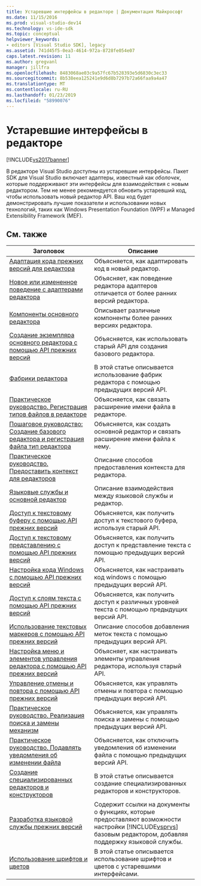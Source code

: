 ```yaml
---
title: Устаревшие интерфейсы в редакторе | Документация Майкрософт
ms.date: 11/15/2016
ms.prod: visual-studio-dev14
ms.technology: vs-ide-sdk
ms.topic: conceptual
helpviewer_keywords:
- editors [Visual Studio SDK], legacy
ms.assetid: 741d45f5-0ea3-4614-972a-8728fe054e07
caps.latest.revision: 11
ms.author: gregvanl
manager: jillfra
ms.openlocfilehash: 8483068ae03c9a57fc67b528393e5d6830c3ec33
ms.sourcegitcommit: 8b538eea125241e9d6d8b7297b72a66faa9a4a47
ms.translationtype: MT
ms.contentlocale: ru-RU
ms.lasthandoff: 01/23/2019
ms.locfileid: "58990076"
---
```

# <a name="legacy-interfaces-in-the-editor"></a>Устаревшие интерфейсы в редакторе
[!INCLUDE[vs2017banner](../includes/vs2017banner.md)]

В редакторе Visual Studio доступны из устаревшие интерфейсы. Пакет SDK для Visual Studio включает адаптеры, известный как *оболочек*, которые поддерживают эти интерфейсы для взаимодействия с новым редактором. Тем не менее рекомендуется обновить устаревший код, чтобы использовать новый редактор API. Ваш код будет демонстрировать лучшие показатели и использовании новых технологий, таких как Windows Presentation Foundation (WPF) и Managed Extensibility Framework (MEF).  
  
## <a name="related-topics"></a>См. также  
  
|Заголовок|Описание|  
|-----------|-----------------|  
|[Адаптация кода прежних версий для редактора](../extensibility/adapting-legacy-code-to-the-editor.md)|Объясняется, как адаптировать код в новый редактор.|  
|[Новое или измененное поведение с адаптерами редактора](../extensibility/new-or-changed-behavior-with-editor-adapters.md)|Объясняет, как поведение редактора адаптеров отличается от более ранних версий редактора.|  
|[Компоненты основного редактора](../extensibility/inside-the-core-editor.md)|Описывает различные компоненты более ранних версиях редактора.|  
|[Создание экземпляра основного редактора с помощью API прежних версий](../extensibility/instantiating-the-core-editor-by-using-the-legacy-api.md)|Объясняется, как использовать старый API для создания базового редактора.|  
|[Фабрики редактора](../extensibility/editor-factories.md)|В этой статье описывается использование фабрик редактора с помощью предыдущих версий API.|  
|[Практическое руководство. Регистрация типов файлов в редакторе](../extensibility/how-to-register-editor-file-types.md)|Объясняется, как связать расширение имени файла в редакторе.|  
|[Пошаговое руководство: Создание базового редактора и регистрация файла тип редактора](../extensibility/walkthrough-creating-a-core-editor-and-registering-an-editor-file-type.md)|Объясняется, как создать основной редактор и связать расширение имени файла к нему.|  
|[Практическое руководство. Предоставить контекст для редакторов](../extensibility/how-to-provide-context-for-editors.md)|Описание способов предоставления контекста для редактора.|  
|[Языковые службы и основной редактор](../extensibility/language-services-and-the-core-editor.md)|Описание взаимодействия между языковой службы и редактор.|  
|[Доступ к текстовому буферу с помощью API прежних версий](../extensibility/accessing-the-text-buffer-by-using-the-legacy-api.md)|Объясняется, как получить доступ к текстового буфера, используя старый API.|  
|[Доступ к текстовому представлению с помощью API прежних версий](../extensibility/accessing-thetext-view-by-using-the-legacy-api.md)|Объясняется, как получить доступ к представление текста с помощью предыдущих версий API.|  
|[Настройка кода Windows с помощью API прежних версий](../extensibility/customizing-code-windows-by-using-the-legacy-api.md)|Объясняется, как настраивать код windows с помощью предыдущих версий API.|  
|[Доступ к слоям текста с помощью API прежних версий](../extensibility/accessing-text-layers-by-using-the-legacy-api.md)|Объясняется, как получить доступ к различных уровней текста с помощью предыдущих версий API.|  
|[Использование текстовых маркеров с помощью API прежних версий](../extensibility/using-text-markers-with-the-legacy-api.md)|Описание способов добавления меток текста с помощью предыдущих версий API.|  
|[Настройка меню и элементов управления редактора с помощью API прежних версий](../extensibility/customizing-editor-controls-and-menus-by-using-the-legacy-api.md)|Объясняет, как настраивать элементы управления редактора, используя старый API.|  
|[Управление отмены и повтора с помощью API прежних версий](../extensibility/managing-undo-and-redo-by-using-the-legacy-api.md)|Объясняется, как управлять отмены и повтора с помощью предыдущих версий API.|  
|[Практическое руководство. Реализация поиска и замены механизм](../extensibility/how-to-implement-the-find-and-replace-mechanism.md)|Объясняется, как управлять поиска и замены с помощью предыдущих версий API.|  
|[Практическое руководство. Подавлять уведомления об изменении файла](../extensibility/how-to-suppress-file-change-notifications.md)|Объясняется, как отключить уведомления об изменении файла с помощью предыдущих версий API.|  
|[Создание специализированных редакторов и конструкторов](../extensibility/creating-custom-editors-and-designers.md)|В этой статье описывается создание специализированных редакторов и конструкторов.|  
|[Разработка языковой службы прежних версий](../extensibility/internals/developing-a-legacy-language-service.md)|Содержит ссылки на документы о функциях, которые предоставляют возможности настройки [!INCLUDE[vsprvs](../includes/vsprvs-md.md)] базовым редактором, добавляя поддержку языковой службы.|  
|[Использование шрифтов и цветов](../extensibility/using-fonts-and-colors.md)|В этой статье описывается использование шрифтов и цветов с устаревшими интерфейсами.|
